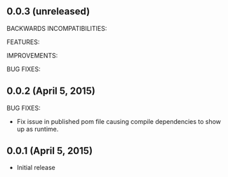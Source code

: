 ## 0.0.3 (unreleased)

BACKWARDS INCOMPATIBILITIES:

FEATURES:

IMPROVEMENTS:

BUG FIXES:

## 0.0.2 (April 5, 2015)

BUG FIXES:

* Fix issue in published pom file causing compile dependencies to show up as runtime.

## 0.0.1 (April 5, 2015)

* Initial release
